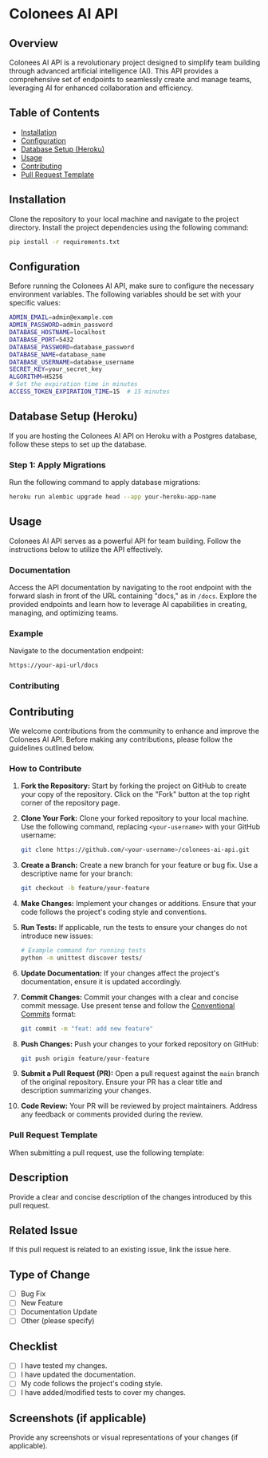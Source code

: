 # Colonees AI API

## Overview

Colonees AI API is a revolutionary project designed to simplify team building through advanced artificial intelligence (AI). This API provides a comprehensive set of endpoints to seamlessly create and manage teams, leveraging AI for enhanced collaboration and efficiency.

## Table of Contents

- [Installation](#installation)
- [Configuration](#configuration)
- [Database Setup (Heroku)](#database-setup-heroku)
- [Usage](#usage)
- [Contributing](#contributing)
- [Pull Request Template](#pull-request-template)

## Installation

Clone the repository to your local machine and navigate to the project directory. Install the project dependencies using the following command:

```bash
pip install -r requirements.txt
```

## Configuration

Before running the Colonees AI API, make sure to configure the necessary environment variables. The following variables should be set with your specific values:

```bash
ADMIN_EMAIL=admin@example.com
ADMIN_PASSWORD=admin_password
DATABASE_HOSTNAME=localhost
DATABASE_PORT=5432
DATABASE_PASSWORD=database_password
DATABASE_NAME=database_name
DATABASE_USERNAME=database_username
SECRET_KEY=your_secret_key
ALGORITHM=HS256
# Set the expiration time in minutes
ACCESS_TOKEN_EXPIRATION_TIME=15  # 15 minutes
```


## Database Setup (Heroku)
If you are hosting the Colonees AI API on Heroku with a Postgres database, follow these steps to set up the database.

### Step 1: Apply Migrations

Run the following command to apply database migrations:

```bash
heroku run alembic upgrade head --app your-heroku-app-name
```

## Usage

Colonees AI API serves as a powerful API for team building. Follow the instructions below to utilize the API effectively.

### Documentation

Access the API documentation by navigating to the root endpoint with the forward slash in front of the URL containing "docs," as in `/docs`. Explore the provided endpoints and learn how to leverage AI capabilities in creating, managing, and optimizing teams.

### Example

Navigate to the documentation endpoint:

```bash
https://your-api-url/docs
```

### Contributing


## Contributing

We welcome contributions from the community to enhance and improve the Colonees AI API. Before making any contributions, please follow the guidelines outlined below.

### How to Contribute

1. **Fork the Repository:** Start by forking the project on GitHub to create your copy of the repository. Click on the "Fork" button at the top right corner of the repository page.

2. **Clone Your Fork:** Clone your forked repository to your local machine. Use the following command, replacing `<your-username>` with your GitHub username:

    ```bash
    git clone https://github.com/<your-username>/colonees-ai-api.git
    ```

3. **Create a Branch:** Create a new branch for your feature or bug fix. Use a descriptive name for your branch:

    ```bash
    git checkout -b feature/your-feature
    ```

4. **Make Changes:** Implement your changes or additions. Ensure that your code follows the project's coding style and conventions.

5. **Run Tests:** If applicable, run the tests to ensure your changes do not introduce new issues:

    ```bash
    # Example command for running tests
    python -m unittest discover tests/
    ```

6. **Update Documentation:** If your changes affect the project's documentation, ensure it is updated accordingly.

7. **Commit Changes:** Commit your changes with a clear and concise commit message. Use present tense and follow the [Conventional Commits](https://www.conventionalcommits.org/) format:

    ```bash
    git commit -m "feat: add new feature"
    ```

8. **Push Changes:** Push your changes to your forked repository on GitHub:

    ```bash
    git push origin feature/your-feature
    ```

9. **Submit a Pull Request (PR):** Open a pull request against the `main` branch of the original repository. Ensure your PR has a clear title and description summarizing your changes.

10. **Code Review:** Your PR will be reviewed by project maintainers. Address any feedback or comments provided during the review.

### Pull Request Template

When submitting a pull request, use the following template:


## Description

Provide a clear and concise description of the changes introduced by this pull request.

## Related Issue

If this pull request is related to an existing issue, link the issue here.

## Type of Change

- [ ] Bug Fix
- [ ] New Feature
- [ ] Documentation Update
- [ ] Other (please specify)

## Checklist

- [ ] I have tested my changes.
- [ ] I have updated the documentation.
- [ ] My code follows the project's coding style.
- [ ] I have added/modified tests to cover my changes.

## Screenshots (if applicable)

Provide any screenshots or visual representations of your changes (if applicable).
